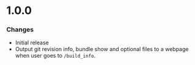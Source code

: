 # 1.0.0

### Changes
  * Initial release
  * Output git revision info, bundle show and optional files to a webpage when user goes to `/build_info`.

